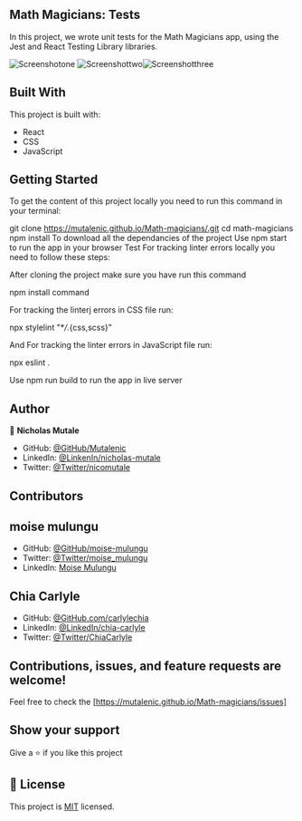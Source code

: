 ## Math Magicians: Tests
In this project, we wrote unit tests for the Math Magicians app, using the Jest and React Testing Library libraries.

![Screenshotone](https://user-images.githubusercontent.com/19844175/162332061-32eb84d2-6ced-433a-9420-04ac27a915b6.png)
![Screenshottwo](https://user-images.githubusercontent.com/19844175/162332083-b8c80e91-136b-41de-8d23-35772b771692.png)![Screenshotthree](https://user-images.githubusercontent.com/19844175/162332114-f4151799-cff9-49ed-b9d6-4e6cdd10997e.png)

## Built With
This project is built with: 
- React
- CSS
- JavaScript
## Getting Started
To get the content of this project locally you need to run this command in your terminal:

git clone https://mutalenic.github.io/Math-magicians/.git
cd math-magicians
npm install To download all the dependancies of the project
Use npm start to run the app in your browser
Test
For tracking linter errors locally you need to follow these steps:

After cloning the project make sure you have run this command

npm install command

For tracking the linterj errors in CSS file run:

npx stylelint "\*_/_.{css,scss}"

And For tracking the linter errors in JavaScript file run:

npx eslint .

Use npm run build to run the app in live server

## Author 
👤 **Nicholas Mutale**
 
 - GitHub: [@GitHub/Mutalenic](https://github.com/Mutalenic)
 - LinkedIn: [@LinkenIn/nicholas-mutale](https://www.linkedin.com/in/nicholas-mutale-715714124/)
 - Twitter: [@Twitter/nicomutale](https://twitter.com/nicomutale)

 ## Contributors
 ## moise mulungu
 - GitHub: [@GitHub/moise-mulungu](https://github.com/moise-mulungu)
 - Twitter: [@Twitter/moise_mulungu](https://twitter.com/moise_mulungu)
 - LinkedIn: [Moise Mulungu](https://www.linkedin.com/in/mo%C3%AFse-mulungu-a939831b2/)

## Chia Carlyle
 - GitHub: [@GitHub.com/carlylechia](https://github.com/carlylechia)
 - LinkedIn: [@LinkedIn/chia-carlyle](https://www.linkedin.com/in/chia-carlyle/)
 - Twitter: [@Twitter/ChiaCarlyle](https://twitter.com/ChiaCarlyle)


## Contributions, issues, and feature requests are welcome!

Feel free to check the [https://mutalenic.github.io/Math-magicians/issues]

## Show your support

Give a ⭐️ if you like this project

## 📝 License

This project is [MIT](./MIT.md) licensed.
